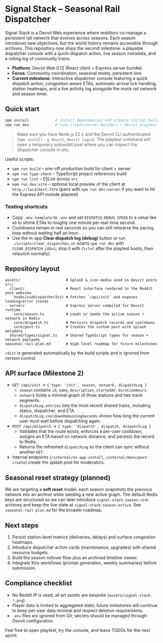 # Signal Stack – Seasonal Rail Dispatcher

Signal Stack is a Devvit Web experience where redditors co-manage a persistent rail network that evolves across seasons. Each season introduces new objectives, but the world history remains accessible through archives. This repository now ships the second milestone: a playable dispatcher console with a quick-dispatch action, live season metadata, and a rolling log of community trains.

- **Platform**: Devvit Web 0.12 (React client + Express server bundle)
- **Focus**: Community coordination, seasonal resets, persistent lore
- **Current milestone**: Interactive dispatcher console featuring a quick dispatch action, congestion-aware ETAs, automatic arrival tick handling, station heatmaps, and a live activity log alongside the mock rail network and season timer.

## Quick start

```bash
npm install            # install dependencies and produce initial build
npm run dev            # runs client/server builders + devvit playtest (requires devvit login)
```

> Make sure you have Node.js 22.x and the Devvit CLI authenticated (`npm install -g devvit`, `devvit login`). The playtest command will open a temporary subreddit post where you can inspect the dispatcher console in situ.

Useful scripts:

- `npm run build` – one-off production build for client + server
- `npm run type-check` – TypeScript project references build
- `npm run lint` – ESLint across `src`
- `npm run dev:vite` – optional local preview of the client at `http://localhost:7474` (pairs with `npm run dev:server` if you want to hit the Express API outside playtest)

### Testing shortcuts

- Copy `.env.template` to `.env` and set `DISPATCH_DEBUG_SPEED` to a value like `60` to shrink ETAs to roughly one minute per real-time second.
- Cooldowns remain in real seconds so you can still rehearse the pacing loop without waiting half an hour.
- Use the in-app **Clear dispatch log (debug)** button or run `./scripts/clear_dispatches.sh` (starts `npm run dev` with `CLEAR_DISPATCH_LOG=1`; stop it with `Ctrl+C` after the playtest boots, then relaunch normally).

## Repository layout

```
assets/                     # Splash & icon media used in Devvit posts
src/
  client/                   # React interface rendered in the Reddit post webview
    hooks/useDispatcherInit # Fetches `/api/init` and exposes loading/error states
  server/                   # Express server compiled for Devvit runtime
    core/season.ts          # Loads or seeds the active season + network in Redis
    core/dispatch.ts        # Persists dispatch records and cooldowns
    core/post.ts            # Creates the custom post with splash metadata
  shared/types/signal.ts    # Shared TypeScript types for season + network payloads
seasonal-rail-plan.md       # High-level roadmap for future milestones
```

`/dist` is generated automatically by the build scripts and is ignored from version control.

## API surface (Milestone 2)

- `GET /api/init` → `{ type: 'init', season, network, dispatchLog }`
  - `season` contains `id`, `name`, `description`, `startedAt`, `durationHours`.
  - `network` holds a minimal graph of three stations and two track segments.
  - `dispatchLog.entries` lists the most recent shared trains, including status, dispatcher, and ETA.
  - `dispatchLog.cooldownRemainingSeconds` shows how long the current user must wait before dispatching again.
- `POST /api/dispatch` → `{ type: 'dispatch', dispatch, dispatchLog }`
  - Validates that the route exists, enforces a per-user cooldown, assigns an ETA based on network distance, and persists the record to Redis.
  - Returns the refreshed `dispatchLog` so the client can sync without another `GET`.
- Internal endpoints (`/internal/on-app-install`, `/internal/menu/post-create`) create the splash post for moderators.

## Seasonal reset strategy (planned)

We are targeting a **soft reset** model: each season snapshots the previous network into an archive while seeding a new active graph. The default Redis keys are structured so we can later introduce `signal-stack:season:<id>` archives and keep the live state at `signal-stack:season:active`. See `seasonal-rail-plan.md` for the broader roadmap.

## Next steps

1. Persist station-level metrics (deliveries, delays) and surface congestion heatmaps.
2. Introduce dispatcher action cards (maintenance, upgrades) with shared resource budgets.
3. Build the season rollover flow plus an archived timeline viewer.
4. Integrate Kiro workflows (prompt generation, weekly summaries) before submission.

## Compliance checklist

- No Reddit IP is used; all art assets are bespoke (`assets/signal-stack-*.png`).
- Player data is limited to aggregated state; future milestones will continue to keep per-user data minimal and respect deletion requirements.
- `.env` files are ignored from Git; secrets should be managed through Devvit configuration.

Feel free to open playtest, try the console, and leave TODOs for the next sprint.
